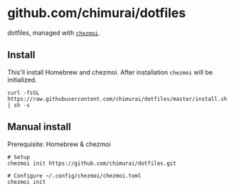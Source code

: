 # github.com/chimurai/dotfiles

dotfiles, managed with [`chezmoi`](https://github.com/twpayne/chezmoi).

## Install

This'll install Homebrew and chezmoi. After installation `chezmoi` will be initialized.

```shell
curl -fsSL https://raw.githubusercontent.com/chimurai/dotfiles/master/install.sh | sh -s
```

## Manual install

Prerequisite: Homebrew & chezmoi

```shell
# Setup
chezmoi init https://github.com/chimurai/dotfiles.git

# Configure ~/.config/chezmoi/chezmoi.toml
chezmoi init
```
